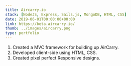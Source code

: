 ```yaml
---
title: Aircarry.io
stack: [NodeJS, Express, Sails.js, MongoDB, HTML, CSS]
date: 2019-06-01T00:00:00+00:00
link: https://beta.aircarry.io/
thumb: ../images/aircarry.png
type: portfolio
---
```


1. Created a MVC framework for building up AirCarry.
2. Developed client-side using HTML, CSS.
3. Created pixel perfect Responsive designs.
